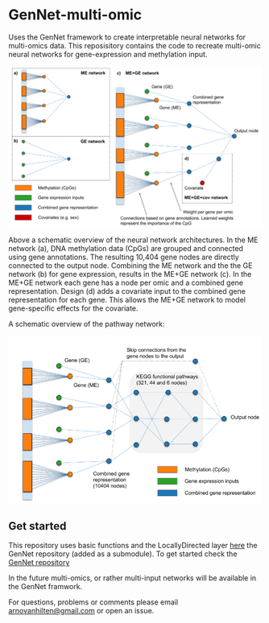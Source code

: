 # GenNet-multi-omic


Uses the GenNet framework to create interpretable neural networks for multi-omics data. This reposisitory contains the code to recreate multi-omic neural networks for gene-expression and methylation input. 



<img src="https://github.com/ArnovanHilten/GenNet-multi-omic/blob/main/images/Multi-omics%2C%20figure%201.svg">

Above a schematic overview of the neural network architectures. In the ME network (a), DNA methylation data (CpGs) are grouped and connected using gene annotations. The resulting 10,404 gene nodes are directly connected to the output node. Combining the ME network and the the GE network (b) for gene expression, results in the ME+GE network (c). In the ME+GE network each gene has a node per omic and a combined gene representation. Design (d) adds a covariate input to the combined gene representation for each gene. This allows the ME+GE network to model gene-specific effects for the covariate.


A schematic overview of the pathway network:

<img src="https://github.com/ArnovanHilten/GenNet-multi-omic/blob/main/images/Networks_Sup_%20(1).png">


## Get started
This repository uses basic functions and the LocallyDirected layer [here](https://github.com/ArnovanHilten/GenNet/blob/master/GenNet_utils/LocallyDirectedConnected_tf2.py)
<a name="how"/> the GenNet repository (added as a submodule). To get started check the [GenNet repository](https://github.com/ArnovanHilten/GenNet/#2-getting-started)

In the future multi-omics, or rather multi-input networks will be available in the GenNet framwork.

For questions, problems or comments please email arnovanhilten@gmail.com or open an issue.

##





